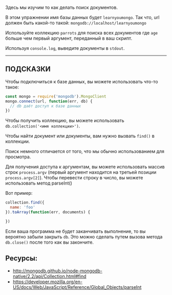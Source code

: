 Здесь мы изучим то как делать поиск документов.

В этом упражнении имя базы данных будет `learnyoumongo`.
Так что, url должен быть какой-то такой: `mongodb://localhost/learnyoumongo`

Используйте коллекцию `parrots` для поиска всех документов где `age`
больше чем первый аргумент, переданный в ваш скрипт.

Используя `console.log`, выведите документы в `stdout`.

-----------------------------------------------------------
## ПОДСКАЗКИ

Чтобы подключиться к базе данных, вы можете использовать что-то такое:

```js
const mongo = require('mongodb').MongoClient
mongo.connect(url, function(err, db) {
  // db даёт доступ к базе данных
})
```

Чтобы получить коллекцию, вы можете использовать `db.collection('<имя коллекции>')`.

Чтобы найти документ или документы, вам нужно вызвать `find()` в коллекции.

Поиск немного отличается от того, что мы обычно использованием для просмотра.

Для получения доступа к аргументам, вы можете использовать массив строк `process.argv` (первый аргумент находится на третьей позиции `process.argv[2]`). Чтобы перевести строку в число, вы можете использовать метод parseInt()

Вот пример:

```js
collection.find({
  name: 'foo'
}).toArray(function(err, documents) {

})
```

Если ваша программа не будет заканчивать выполнение, то вы вероятно забыли закрыть `db`.
Это можно сделать путем вызова метода `db.close()` после того как вы закончите.

## Ресурсы:
* http://mongodb.github.io/node-mongodb-native/2.2/api/Collection.html#find
* https://developer.mozilla.org/en-US/docs/Web/JavaScript/Reference/Global_Objects/parseInt
